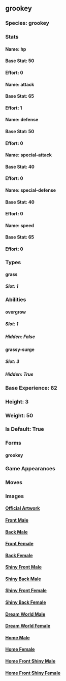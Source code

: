 ## grookey
### Species: grookey
### Stats
#### Name: hp
#### Base Stat: 50
#### Effort: 0
#### Name: attack
#### Base Stat: 65
#### Effort: 1
#### Name: defense
#### Base Stat: 50
#### Effort: 0
#### Name: special-attack
#### Base Stat: 40
#### Effort: 0
#### Name: special-defense
#### Base Stat: 40
#### Effort: 0
#### Name: speed
#### Base Stat: 65
#### Effort: 0
### Types
#### grass
##### Slot: 1
### Abilities
#### overgrow
##### Slot: 1
##### Hidden: False
#### grassy-surge
##### Slot: 3
##### Hidden: True
### Base Experience: 62
### Height: 3
### Weight: 50
### Is Default: True
### Forms
#### grookey
### Game Appearances
### Moves
### Images
#### [Official Artwork](https://raw.githubusercontent.com/PokeAPI/sprites/master/sprites/pokemon/other/official-artwork/810.png)
#### [Front Male](https://raw.githubusercontent.com/PokeAPI/sprites/master/sprites/pokemon/810.png)
#### [Back Male](https://raw.githubusercontent.com/PokeAPI/sprites/master/sprites/pokemon/back/810.png)
#### [Front Female](None)
#### [Back Female](None)
#### [Shiny Front Male](https://raw.githubusercontent.com/PokeAPI/sprites/master/sprites/pokemon/shiny/810.png)
#### [Shiny Back Male](https://raw.githubusercontent.com/PokeAPI/sprites/master/sprites/pokemon/back/810.png)
#### [Shiny Front Female](None)
#### [Shiny Back Female](None)
#### [Dream World Male](None)
#### [Dream World Female](None)
#### [Home Male](https://raw.githubusercontent.com/PokeAPI/sprites/master/sprites/pokemon/other/home/810.png)
#### [Home Female](None)
#### [Home Front Shiny Male](https://raw.githubusercontent.com/PokeAPI/sprites/master/sprites/pokemon/other/home/shiny/810.png)
#### [Home Front Shiny Female](None)